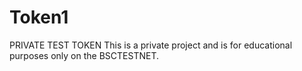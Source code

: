 # Token1
PRIVATE TEST TOKEN
This is a private project and is for educational purposes only on the BSCTESTNET.
